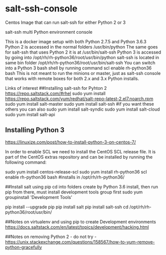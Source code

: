 # salt-ssh-console
Centos Image that can run salt-ssh for either Python 2 or 3

salt-ssh multi Python environment console

This is a docker image setup with both Python 2.7.5 and Python 3.6.3 Python 2 is accessed in the normal folders /usr/bin/python The same goes for salt-ssh that uses Python 2 it is at /usr/bin/salt-ssh Python 3 is accessed by going into /opt/rh/rh-python36/root/usr/bin/python salt-ssh is located in same bin folder /opt/rh/rh-python36/root/usr/bin/salt-ssh You can switch into a Python 3 bash shell by running command scl enable rh-python36 bash This is not meant to run the minions or master, just as salt-ssh console that works with remote boxes for both 2.x and 3.x Python installs.

Links of interest
##Installing salt-ssh for Pyhton 2
https://repo.saltstack.com/#rhel
sudo yum install https://repo.saltstack.com/yum/redhat/salt-repo-latest-2.el7.noarch.rpm 
sudo yum install salt-master
sudo yum install salt-ssh
#if you want these others you can also
sudo yum install salt-syndic
sudo yum install salt-cloud
sudo yum install salt-api


## Installing Python 3
https://linuxize.com/post/how-to-install-python-3-on-centos-7/


In order to enable SCL we need to install the CentOS SCL release file. It is part of the CentOS extras repository and can be installed by running the following command:

sudo yum install centos-release-scl
sudo yum install rh-python36
scl enable rh-python36 bash
#installs in /opt/rh/rh-python36/

##Install salt using pip
cd into folders create by Python 3.6 install, then run pip from there, must install development tools group first
sudo yum groupinstall 'Development Tools'

pip install --upgrade pip
pip install salt
pip install salt-ssh
cd /opt/rh/rh-python36/root/usr/bin/

##Notes on virtualenv and using pip to create Development environments
https://docs.saltstack.com/en/latest/topics/development/hacking.html

##Notes on removing Python 2 - do not try -
https://unix.stackexchange.com/questions/158567/how-to-yum-remove-python-gracefully

